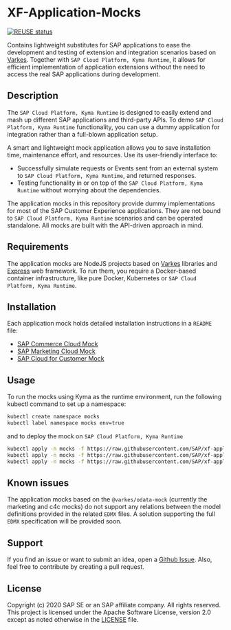 # XF-Application-Mocks 

[![REUSE status](https://api.reuse.software/badge/github.com/SAP-samples/xf-application-mocks/)](https://api.reuse.software/info/github.com/SAP-samples/xf-application-mocks/)

Contains lightweight substitutes for SAP applications to ease the development and testing of extension and integration scenarios based on [Varkes](https://github.com/kyma-incubator/varkes). Together with `SAP Cloud Platform, Kyma Runtime`, it allows for efficient implementation of application extensions without the need to access the real SAP applications during development.

## Description

The `SAP Cloud Platform, Kyma Runtime` is designed to easily extend and mash up different SAP applications and third-party APIs. To demo `SAP Cloud Platform, Kyma Runtime` functionality, you can use a dummy application for integration rather than a full-blown application setup.

A smart and lightweight mock application allows you to save installation time, maintenance effort, and resources. Use its user-friendly interface to:

- Successfully simulate requests or Events sent from an external system to `SAP Cloud Platform, Kyma Runtime`, and returned responses.
- Testing functionality in or on top of the `SAP Cloud Platform, Kyma Runtime` without worrying about the dependencies.

The application mocks in this repository provide dummy implementations for most of the SAP Customer Experience applications. They are not bound to `SAP Cloud Platform, Kyma Runtime` scenarios and can be operated standalone. All mocks are built with the API-driven approach in mind.

## Requirements

The application mocks are NodeJS projects based on [Varkes](https://github.com/kyma-incubator/varkes) libraries and [Express](https://www.npmjs.com/package/express) web framework.
To run them, you require a Docker-based container infrastructure, like pure Docker, Kubernetes or `SAP Cloud Platform, Kyma Runtime`.

## Installation

Each application mock holds detailed installation instructions in a `README` file:

- [SAP Commerce Cloud Mock](commerce-mock/README.md)
- [SAP Marketing Cloud Mock](marketing-mock/README.md)
- [SAP Cloud for Customer Mock](c4c-mock/README.md)

## Usage

To run the mocks using Kyma as the runtime environment, run the following kubectl command to set up a namespace:

``` bash
kubectl create namespace mocks
kubectl label namespace mocks env=true
```

and to deploy the mock on `SAP Cloud Platform, Kyma Runtime`

``` bash
kubectl apply -n mocks -f https://raw.githubusercontent.com/SAP/xf-application-mocks/master/commerce-mock/deployment/kyma.yaml
kubectl apply -n mocks -f https://raw.githubusercontent.com/SAP/xf-application-mocks/master/marketing-mock/deployment/kyma.yaml
kubectl apply -n mocks -f https://raw.githubusercontent.com/SAP/xf-application-mocks/master/c4c-mock/deployment/kyma.yaml
```

## Known issues

The application mocks based on the `@varkes/odata-mock` (currently the marketing and c4c mocks) do not support any relations between the model definitions provided in the related `EDMX` files. A solution supporting the full `EDMX` specification will be provided soon.

## Support

If you find an issue or want to submit an idea, open a [Github Issue](https://github.com/SAP/xf-application-mocks/issues). Also, feel free to contribute by creating a pull request.

## License

Copyright (c) 2020 SAP SE or an SAP affiliate company. All rights reserved.
This project is licensed under the Apache Software License, version 2.0 except as noted otherwise in the [LICENSE](LICENSES/Apache-2.0.txt) file.


